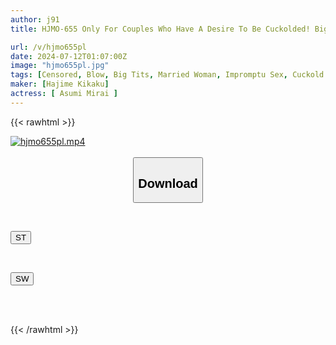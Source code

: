 ```yaml
---
author: j91
title: HJMO-655 Only For Couples Who Have A Desire To Be Cuckolded! Big-breasted Married Woman Gives A No-hands Blowjob And Matches Her Husband's Dick! If You Can Guess Which Of 10 Raw Dicks You Can Pick Just By Using The Feel Of Your Mouth, You'll Win 1 Million Yen! If You Fail, You'll Get An Instant NTR Punishment Game

url: /v/hjmo655pl
date: 2024-07-12T01:07:00Z
image: "hjmo655pl.jpg"
tags: [Censored, Blow, Big Tits, Married Woman, Impromptu Sex, Cuckold	]
maker: [Hajime Kikaku]
actress: [ Asumi Mirai ]
---
```



{{< rawhtml >}}

<div class="video" data-videoid="jbmVxoD0BZhz06g">
    <a href="javascript:;">
        <img src="/v/hjmo655pl/hjmo655pl.jpg" width="WIDTH" height="HEIGHT" alt="hjmo655pl.mp4" loading="lazy">
    </a>
</div>

<script type="text/javascript" src="https://j91.asia/asset/on-demand-st.js"></script>

<br>
  <link rel="stylesheet" href="https://j91.asia/asset/bs5.css">
  
  <center>
  <button class="btn btn-primary" type="button" data-bs-toggle="collapse" data-bs-target=".multi-collapse" aria-expanded="false" aria-controls="multiCollapseExample1 multiCollapseExample2"><h2>Download</h2></button></center>
</p>
<div class="row">
  <div class="col">
    <div class="collapse multi-collapse" id="multiCollapseExample1">
      <div class="card card-body">
	      	      <br>
<div class="buttons">  
<p><a href="/v/hjmo655pl/st.html" target="_blank"><button class="btn-hover color-3"><i class="fa fa-download"></i> ST</button></a></p></div>
    </div>
  </div>
</div>
  <div class="col">
    <div class="collapse multi-collapse" id="multiCollapseExample2">
      <div class="card card-body">
	      <br>
<div class="buttons">
<p><a href="/v/hjmo655pl/sw.html" target="_blank"><button class="btn-hover color-2"><i class="fa fa-download"></i> SW</button></a></p></div>
<br><br>
      </div>
    </div>
  </div>
</div>

{{< /rawhtml >}}
